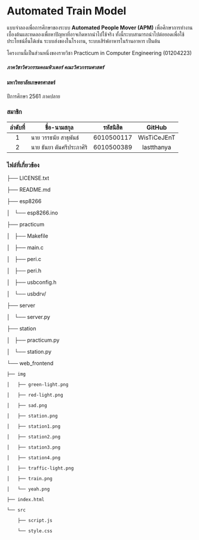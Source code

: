 # Automated Train Model 
  แบบจำลองเพื่อการศึกษาของระบบ **Automated People Mover (APM)** เพื่อศึกษาการทำงานเบื้องต้นและทดลองเพื่อหาปัญหาที่อาจเกิดหากนำไปใช้จริง ทั้งนี้ระบบสามารถนำไปต่อยอดเพื่อใช้ประโยชน์อื่นได้เช่น ระบบส่งของในโรงงาน, ระบบเสิร์ฟอาหารในร้านอาหาร เป็นต้น


โครงงานนี้เป็นส่วนหนึ่งของรายวิชา Practicum in Computer Engineering (01204223)
##### ภาควิชาวิศวกรรมคอมพิวเตอร์ คณะวิศวกรรมศาสตร์
#### มหาวิทยาลัยเกษตรศาสตร์
ปีการศึกษา 2561 ภาคปลาย

### สมาชิก
ลำดับที่ | ชื่อ-นามสกุล | รหัสนิสิต | GitHub
:---:|---|---|:------:
1|นาย วรรธนัย สาธุพันธ์ | 6010500117 | WisTiCeJEnT |
2|นาย ธันยา ตันศรีประภาศิริ | 6010500389 | lastthanya |

### ไฟล์ที่เกี่ยวข้อง
├── LICENSE.txt

├── README.md

├── esp8266

│   └── esp8266.ino

├── practicum

│   ├── Makefile

│   ├── main.c

│   ├── peri.c

│   ├── peri.h

│   ├── usbconfig.h

│   └── usbdrv/

├── server

│   └── server.py

├── station

│   ├── practicum.py

│   └── station.py

└── web\_frontend

    ├── img

    │   ├── green-light.png

    │   ├── red-light.png

    │   ├── sad.png

    │   ├── station.png

    │   ├── station1.png

    │   ├── station2.png

    │   ├── station3.png

    │   ├── station4.png

    │   ├── traffic-light.png

    │   ├── train.png

    │   └── yeah.png

    ├── index.html

    └── src

        ├── script.js

        └── style.css
